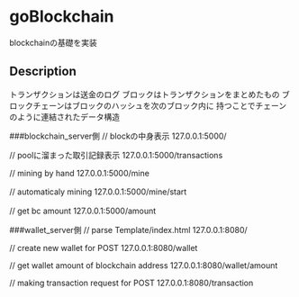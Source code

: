 # goBlockchain

blockchainの基礎を実装

## Description

トランザクションは送金のログ
ブロックはトランザクションをまとめたもの
ブロックチェーンはブロックのハッシュを次のブロック内に
持つことでチェーンのように連結されたデータ構造



###blockchain_server側
// blockの中身表示
127.0.0.1:5000/　

// poolに溜まった取引記録表示
127.0.0.1:5000/transactions　　

// mining by hand
127.0.0.1:5000/mine

// automaticaly mining 
127.0.0.1:5000/mine/start　　　

// get bc amount 
127.0.0.1:5000/amount　　　　　 


###wallet_server側
// parse Template/index.html
127.0.0.1:8080/             

// create new wallet for POST
127.0.0.1:8080/wallet        

// get wallet amount of blockchain address
127.0.0.1:8080/wallet/amount

// making transaction request for POST
127.0.0.1:8080/transaction
